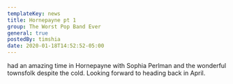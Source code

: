 ```yaml
---
templateKey: news
title: Hornepayne pt 1
group: The Worst Pop Band Ever
general: true
postedBy: timshia
date: 2020-01-18T14:52:52-05:00
---
```

had an amazing time in Hornepayne with Sophia Perlman and the wonderful townsfolk despite the cold. Looking forward to heading back in April.